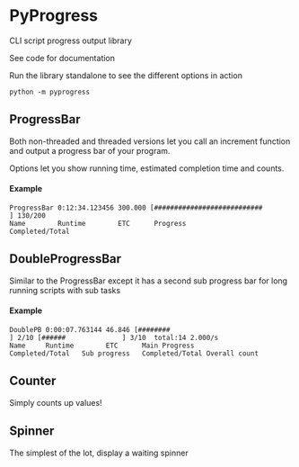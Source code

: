 PyProgress
==========
CLI script progress output library

See code for documentation

Run the library standalone to see the different options in action
``` 
python -m pyprogress
```

ProgressBar
----------

Both non-threaded and threaded versions let you call an increment function and output a progress bar of your program.

Options let you show running time, estimated completion time and counts.

#### Example
```
ProgressBar 0:12:34.123456 300.000 [###########################             ] 130/200
Name        Runtime        ETC      Progress                                  Completed/Total
```

DoubleProgressBar
-----------------

Similar to the ProgressBar except it has a second sub progress bar for long running scripts with sub tasks

#### Example
```
DoublePB 0:00:07.763144 46.846 [########                                ] 2/10 [######              ] 3/10  total:14 2.000/s
Name     Runtime        ETC      Main Progress                    Completed/Total   Sub progress   Completed/Total Overall count
```

Counter
-------

Simply counts up values!

Spinner
-------

The simplest of the lot, display a waiting spinner
